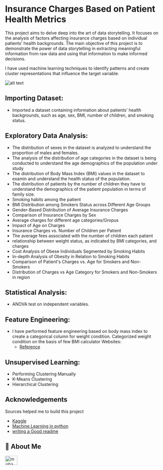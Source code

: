 
# Insurance Charges Based on Patient Health Metrics

This project aims to delve deep into the art of data storytelling. It focuses on the analysis of factors affecting insurance charges based on individual patients’ health backgrounds.
The main objective of this project is to demonstrate the power of data storytelling in extracting meaningful information from raw data and using that information to make informed decisions.

I have used machine learning techniques to identify patterns and create cluster representations that influence the target variable.


![alt text](https://img.etimg.com/thumb/msid-88219701,width-300,height-225,imgsize-70850,resizemode-75/istock-1262027789.jpg)


## Importing Dataset:

- Imported a dataset containing information about patients’ health backgrounds, such as age, sex, BMI, number of children, and smoking status.

## Exploratory Data Analysis:

- The distribution of sexes in the dataset is analyzed to understand the proportion of males and females.
- The analysis of the distribution of age categories in the dataset is being conducted to understand the age demographics of the population under study
- The distribution of Body Mass Index (BMI) values in the dataset to examin and understand the health status of the population.
- The distribution of patients by the number of children they have to understand the demographics of the patient population in terms of family size.
- Smoking habits among the patient
- BMI Distribution among Smokers Status across Different Age Groups
- Gender-Based Distribution of Average Insurance Charges
- Comparison of Insurance Charges by Sex
- Average charges for different age categories/Gropus
- Impact of Age on Charges
- Insurance Charges vs. Number of Children per Patient
- The average fees associated with the number of children each patient 
-  relationship between weight status, as indicated by BMI categories, and charges
- Cost Analysis of Obese Individuals Segmented by Smoking Habits
- In-depth Analysis of Obesity in Relation to Smoking Habits
- Comparison of Patient's Charges vs. Age for Smokers and Non-Smokers
- Distribution of Charges vs Age Category for Smokers and Non-Smokers in region
## Statistical Analysis:
- ANOVA test on independent variables.
## Feature Engineering:
- I have performed feature engineering based on body mass index to create a categorical column for weight condition.
  Categorized weight condition on the basis of few BMI calculator Websites:
  - [Reference](https://www.calculator.net/bmi-calculator.html)
  
## Unsupervised Learning:
- Performing Clustering Manually
- K-Means Clustering
- Hierarchical Clustering


## Acknowledgements

Sources helped me to build this project
 - [Kaggle](https://www.kaggle.com/)
 - [Machine Learning in python](https://scikit-learn.org/stable/index.html)
 - [writing a Good readme](https://bulldogjob.com/news/449-how-to-write-a-good-readme-for-your-github-project)



## 🚀 About Me
<a href="https://linkedin.com/in/mohammed abubakar" target="blank"><img align="center" src="https://raw.githubusercontent.com/rahuldkjain/github-profile-readme-generator/master/src/images/icons/Social/linked-in-alt.svg" alt="mohammed abubakar" height="30" width="40" /></a>
</p>

